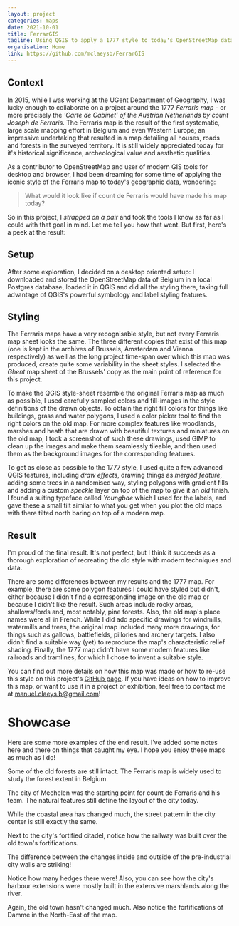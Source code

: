 ```yaml
---
layout: project
categories: maps
date: 2021-10-01
title: FerrarGIS
tagline: Using QGIS to apply a 1777 style to today's OpenStreetMap data.
organisation: Home
link: https://github.com/mclaeysb/FerrarGIS
---
```


<!-- before-effect-slider style -->
<style type="text/css">

    /*
    *
    * before-effect-slider.js | V 1.0
    *
    * Copyright (C) 2020 Amine Jafur
    *
    * https://github.com/aminejafur/before-effect-slider.js
    *
    */

    .before-effect-main-div { /* plugin main div */
        position: relative;
        overflow: hidden;
        width:100%;
        border-radius:5px;
    }

    .before-effect-main-div img { /* it's images */
        width: 100%;
        display:block;
        pointer-events: none;
        -webkit-user-select: none;
        -khtml-user-select: none;
        -moz-user-select: none;
        -o-user-select: none;
        user-select: none;
    }

    .before-effect-resizable-div { /* resizable div*/
        position: absolute;
        top:0;
        left: 0;
        overflow: hidden;
    }

    .before-effect-line { /* Tha seperator line */
        position:absolute; 
        left:50%;
        top:0;
        bottom:0;
        /*width:4px;*/
        margin-left:-2px;
        background: var(--LineColor);
        Cursor: var(--Cursor);
    }

    .before-effect-line:after {  /* Line middle button */
        text-align: center;
        position: absolute;
        color:var(--IconColor);
        top: var(--IconPosT);
        right: var(--IconPosR);
        width: 56px;
        height: 56px;
        margin: -28px 0 0 -28px;
        transition: all 0.2s;
        content:var(--icon);
        background-image: linear-gradient(180deg, var(--buttonG1) 0%, var(--buttonG2) 100%);
        border: 1px solid var(--ButtonBorder);
        background-size:56px;
        border-radius: var(--ButtonRaduis);
        font-size: var(--IconSize);
        line-height: 52px;
        box-sizing: border-box;
    }

    .before-effect-line:hover:after { /* let's scale button on hover! */
        transform: scale(1.03);
    }

    .dragging:hover:after { /* it's dragging !!! */
        transform: scale(1.03) translateY(2px);
    }


    .before-effect-button { /* slider buttons */
        position: absolute;
        bottom: 0;
        background: #121212;
        color: #fff;
        pointer-events: none;
        border-radius: .2rem;
        padding: 2px 10px;
        margin: 1rem;
        font-size: 1em;
        -webkit-user-select: none;
        -khtml-user-select: none;
        -moz-user-select: none;
        -o-user-select: none;
        user-select: none;
    }

    .before-effect-button-right { /* Tha before one! */
        right: 0;
    }

    .after-effect-button { /* Tha before one! */
        /*z-index: 9;*/
    }

    @media screen and (max-width: 1000px) { /* some responsive */
      .before-effect-line:after { 
        width: 28px; 
        height: 28px; 
        margin: -14px 0 0 -14px; 
        font-size: 12px; 
        line-height: 26px; 
      }
    }
</style>

<style>
    .compare {
        margin-bottom: 10px;
    }
</style>

## Context

In 2015, while I was working at the UGent Department of Geography, I was lucky enough to collaborate on a project around the 1777 *Ferraris map* - or more precisely the *'Carte de Cabinet' of the Austrian Netherlands by count Joseph de Ferraris*. The Ferraris map is the result of the first systematic, large scale mapping effort in Belgium and even Western Europe; an impressive undertaking that resulted in a map detailing all houses, roads and forests in the surveyed territory. It is still widely appreciated today for it's historical significance, archeological value and aesthetic qualities.

As a contributor to OpenStreetMap and user of modern GIS tools for desktop and browser, I had been dreaming for some time of applying the iconic style of the Ferraris map to today's geographic data, wondering: 

> What would it look like if count de Ferraris would have made his map today?

So in this project, I *strapped on a pair* and took the tools I know as far as I could with that goal in mind. Let me tell you how that went. But first, here's a peek at the result:

<div id="compare_ferrargis_gent_a5_landscape"></div>

## Setup

After some exploration, I decided on a desktop oriented setup: I downloaded and stored the OpenStreetMap data of Belgium in a local Postgres database, loaded it in QGIS and did all the styling there, taking full advantage of QGIS's powerful symbology and label styling features.

## Styling

The Ferraris maps have a very recognisable style, but not every Ferraris map sheet looks the same. The three different copies that exist of this map (one is kept in the archives of Brussels, Amsterdam and Vienna respectively) as well as the long project time-span over which this map was produced, create quite some variability in the sheet styles. I selected the *Ghent* map sheet of the Brussels' copy as the main point of reference for this project. 

To make the QGIS style-sheet resemble the original Ferraris map as much as possible, I used carefully sampled colors and fill-images in the style definitions of the drawn objects. To obtain the right fill colors for things like buildings, grass and water polygons, I used a color picker tool to find the right colors on the old map. For more complex features like woodlands, marshes and heath that are drawn with beautiful textures and miniatures on the old map, I took a screenshot of such these drawings, used GIMP to clean up the images and make them seamlessly tileable, and then used them as the background images for the corresponding features.

To get as close as possible to the 1777 style, I used quite a few advanced QGIS features, including *draw effects*, drawing things as *merged feature*, adding some trees in a randomised way, styling polygons with gradient fills and adding a custom *speckle* layer on top of the map to give it an *old* finish. I found a suiting typeface called *Youngbae* which I used for the labels, and gave these a small tilt similar to what you get when you plot the old maps with there tilted north baring on top of a modern map.

## Result

I'm proud of the final result. It's not perfect, but I think it succeeds as a thorough exploration of recreating the old style with modern techniques and data.

There are some differences between my results and the 1777 map. For example, there are some polygon features I could have styled but didn't, either because I didn't find a corresponding image on the old map or because I didn't like the result. Such areas include rocky areas, shallows/fords and, most notably, pine forests. Also, the old map's place names were all in French. While I did add specific drawings for windmills, watermills and trees, the original map included many more drawings, for things such as gallows, battlefields, pillories and archery targets. I also didn't find a suitable way (yet) to reproduce the map's characteristic relief shading. Finally, the 1777 map didn't have some modern features like railroads and tramlines, for which I chose to invent a suitable style.

You can find out more details on how this map was made or how to re-use this style on this project's [GitHub page]({{page.link}}). If you have ideas on how to improve this map, or want to use it in a project or exhibition, feel free to contact me at <a href="mailto:manuel.claeys.b@gmail.com" class="email">manuel.claeys.b@gmail.com</a>!

# Showcase

Here are some more examples of the end result. I've added some notes here and there on things that caught my eye. I hope you enjoy these maps as much as I do!

<div id="compare_ferrargis_munte_a5_landscape" class="compare"></div>

Some of the old forests are still intact. The Ferraris map is widely used to study the forest extent in Belgium.

<div id="compare_ferrargis_mechelen_a5_landscape" class="compare"></div>

The city of Mechelen was the starting point for count de Ferraris and his team. The natural features still define the layout of the city today.

<div id="compare_ferrargis_oostende_a5_landscape" class="compare"></div>

While the coastal area has changed much, the street pattern in the city center is still exactly the same.

<div id="compare_ferrargis_namur_a5_landscape" class="compare"></div>

Next to the city's fortified citadel, notice how the railway was built over the old town's fortifications.

<div id="compare_ferrargis_brussels_a1_portrait" class="compare"></div>

The difference between the changes inside and outside of the pre-industrial city walls are striking!

<div id="compare_ferrargis_antwerpen_a1_portrait" class="compare"></div>

Notice how many hedges there were! Also, you can see how the city's harbour extensions were mostly built in the extensive marshlands along the river.

<div id="compare_ferrargis_brugge_a1_portrait" class="compare"></div>

Again, the old town hasn't changed much. Also notice the fortifications of Damme in the North-East of the map.

<!-- before-effect-slider script -->
<script type="text/javascript">

    /*
    *
    * before-effect-slider.js | V 1.0
    *
    * Copyright (C) 2020 Amine Jafur
    *
    * https://github.com/aminejafur/before-effect-slider.js
    *
    */

    (function(root, factory){
        if(typeof define === 'function' && define.amd){
            define([], function(){
                return factory(root);
            });
        }else if(typeof exports === 'object'){
            module.exports = factory(root);
        }else{
            root.beforeEffectslider = factory(root);
        }
    })(typeof global !== 'undefined' ? global : typeof window !== 'undefined' ? window : this, function(root){

      // stay strict, stay clean!
      'use strict';
      
      // helpers
        const logError = message => console.log(`%c ${message} `, "color:red;font-weight:bold;");

        const createNode = element => document.createElement(element);
      
        const append = (parent, el) => parent.appendChild(el);
      
        const onMultiListener = (el, s, fn)  => {
          s.split(' ').forEach(e => el.addEventListener(e, fn, false));
        }
      
        const setAttributes = elem => {
            for (let i = 1; i < arguments.length; i+=2) {
                elem.setAttribute(arguments[i], arguments[i+1]);
            }
        }

      // feature test
      const supports = 'querySelectorAll' in document && 'addEventListener' in root;
      
      // our main function
      const beforeEffectslider = options => {

          // validate feature test
          if(!supports) return logError("beforeEffectslider is not supported on this browser");
          // validate passed data
          if(!!options && typeof options !== 'object') return logError("Option error, please check the documentation");
      
          // default params
          const defaults = {
            Selector: "#beforeEffectslider", // Element that the slider will be build in
            Vertical: false, // Vertical is false as default 
            BeforeImage: "https://raw.githubusercontent.com/aminejafur/before-effect-slider.js/master/img/before.jpg",  // Before Image
            BeforeAlt: "Before image",  // Before Image Alt
            AfterImage: "https://raw.githubusercontent.com/aminejafur/before-effect-slider.js/master/img/after.jpg", // After Image
            AftereAlt: "After image", // After Image Alt
            DragFrom:50, // Percent % of before Image
            MaxDrag: 0,  //Max drag from right or bottom if vertical
            MinDrag: 30, //Min drag from left or top if vertical
            DragIcon: '↔', //no html, only codes
            IconSize: '24', //Icon size
            IconColor:'#FFF', //Icon Color
            LineColor:'#282828', //Line size
            ButtonGradient:['#282828','#000000'], // Line Button gradient (keep same color for no gradient)
            ButtonBorder:'#000000', //Line Button Border Color
            ButtonRaduis:50, // Line Button Raduis
            Cursor:'ew-resize', // Cursor style on button hover, for more: https://developer.mozilla.org/fr/docs/Web/CSS/cursor
            Buttons:true, // Show before and after buttons ?
            ButtonsText:{ //After Before Buttons Texts
              before:'Before',
              after:'After'
            },
            Border:{ // Border properties
                    width:5, // 0 for no border
                    style:'solid',
                    color:'black'
                   },
            callbackBefore: () => {}, //Callback Before building slider
            callbackAfter: () => {} //Callback After building slider
          };
      
        // Merge user options with default ones
        if(!!options){
          if(!!options.Border){
            Object.assign(options.Border, Object.assign(defaults.Border, options.Border));
          }
          if(!!options.ButtonsText){
            Object.assign(options.ButtonsText, Object.assign(defaults.ButtonsText, options.ButtonsText));
          }
        } 

        Object.assign(defaults, options || {});

        //get mainElement
        const mainElement = document.querySelector(defaults.Selector);
        // store all elements for resize on windows Resize
        (root.beforeEffectsliderElements = root.beforeEffectsliderElements || []).push(mainElement);

        // does it exist?
        if(!!!mainElement){
            logError(`beforeEffectslider : Error cannot find ${defaults.Selector} element`);
            return false;
        }

        // elements
        let mainDiv = null , 
          beforeImage = null , 
          resizeDiv = null , 
          afterImage = null , 
          handler = null;

        //Classes
        let mainDivClass = '.before-effect-main-div',
            resizableDivClass = '.before-effect-resizable-div',
            lineClass = 'before-effect-line',
            pluginBeforeButton = 'before-effect-button',
            pluginLeftButton = 'after-effect-button',
            pluginRightButton = 'before-effect-button-right',
            dragginClass = 'dragging',
            resizingClass = 'resizable';

        // da work!
        const beforeEffect = {
              init: function() {
                      // call back before
                      defaults.callbackBefore();
                      /*
                      *
                      *   Create the UI
                      *
                      *
                      *   <div class="before-effect-main-div">
                      *   <img src="BeforeImage" alt="Before image">
                      *   <div class="before-effect-button before-effect-button-label">Before</div>
                      *       <div class="before-effect-resizable-div">
                      *       <div class="before-effect-button">After</div>
                      *          <img src="AfterImage" alt="After image">
                      *       </div>
                      *   <span class="before-effect-line"></span>
                      *   </div>
                      *
                      */
                      mainDiv = createNode("div");
                      mainDiv.classList.add('before-effect-main-div');
                      beforeImage = createNode("img");
                      beforeImage.src=defaults.BeforeImage;
                      beforeImage.alt=defaults.BeforeAlt;

                      // styling border
                      mainDiv.style.border = `${defaults.Border.width}px ${defaults.Border.style} ${defaults.Border.color} `;

                      append(mainDiv,beforeImage);

                      resizeDiv = createNode("div");
                      resizeDiv.classList.add('before-effect-resizable-div');

                      if(defaults.Buttons){

                      // After button and before buttons
                      let beforeButton = createNode("div");
                      beforeButton.classList.add(pluginBeforeButton);
                      beforeButton.classList.add(pluginRightButton);
                      beforeButton.innerHTML = defaults.ButtonsText.before

                      // appending to selected div
                      append(mainDiv,beforeButton); 
                      let afterButton = createNode("div");
                      afterButton.classList.add(pluginBeforeButton);
                      afterButton.classList.add(pluginLeftButton);
                      afterButton.innerHTML = defaults.ButtonsText.after

                      // appending buttons
                      append(resizeDiv,afterButton); 
                      } 

                      // is vertical ?
                      resizeDiv.style.width = defaults.Vertical ? '100%' : `${defaults.DragFrom}%`;
                      resizeDiv.style.height = defaults.Vertical ? `${defaults.DragFrom}%` : '100%';

                      afterImage = createNode("img");
                      afterImage.src=defaults.AfterImage;
                      afterImage.alt=defaults.AftereAlt;
                      append(resizeDiv,afterImage);
                      append(mainDiv,resizeDiv);
                    
                      handler = createNode("span");
                      handler.classList.add(lineClass);

                      // styling
                      handler.style.setProperty('--icon',`"${defaults.DragIcon}"`)
                      handler.style.setProperty('--LineColor',`${defaults.LineColor}`)
                      handler.style.setProperty('--buttonG1',`${defaults.ButtonGradient[0]}`)
                      handler.style.setProperty('--buttonG2',`${defaults.ButtonGradient[1]}`)
                      handler.style.setProperty('--ButtonBorder',`${defaults.ButtonBorder}`)
                      handler.style.setProperty('--ButtonRaduis',`${defaults.ButtonRaduis}%`)
                      handler.style.setProperty('--IconSize',`${defaults.IconSize}px`)
                      handler.style.setProperty('--IconColor',`${defaults.IconColor}`)
                      handler.style.setProperty('--Cursor',`${defaults.Cursor}`)
                      
                      // is vertical ?
                      handler.style.top = defaults.Vertical ? `${defaults.DragFrom}%` : '0';
                      handler.style.left = defaults.Vertical ? '0' : `${defaults.DragFrom}%`;
                      handler.style.width = defaults.Vertical ? '100%' : '4px';
                      handler.style.height = defaults.Vertical ? '4px' : '100%';
                      handler.style.setProperty('--IconPosT',defaults.Vertical ? '0' : '50%')
                      handler.style.setProperty('--IconPosR',defaults.Vertical ? '50%' : '-27')

                      append(mainDiv,handler);
                    
                      // appending to selected div
                      append(mainElement,mainDiv);

                      //adjust width
                      this.adjustwidth();



                      //On resize function, fix focus on last only
                      window.onresize = function(){
                        this.adjustwidth()
                      }.bind(this)

                      // call back after
                      defaults.callbackAfter();

                      // call draggingStarted on drag events
                      this.draggingStarted(handler, resizeDiv, mainDiv);
              },
              adjustwidth: function() {
                    [...beforeEffectsliderElements].forEach(el => {
                      mainDiv = el.querySelector(mainDivClass);
                      // Adjust the slider
                      let width = mainDiv.getBoundingClientRect().width+'px';

                      mainDiv.querySelector(resizableDivClass).querySelector('img').style.width = width;
                      mainDiv.querySelector('img').style.width = width;
                    })
              },
              draggingStarted: function(dragdHandler, resizableImage, parentNode) {
                  
                  // Initialize the dragging event on mousedown.
                  onMultiListener(dragdHandler, 'mousedown touchstart', e => {
              
                    dragdHandler.classList.add(dragginClass);
                    resizableImage.classList.add(resizingClass);
                    
                    // Check if its a mouse or touch event and get starting cursor position
                    let CursorStartPos = defaults.Vertical 
                          ? (e.pageY) 
                            ? e.pageY 
                            : e.originalEvent.touches[0].pageY 
                          : (e.pageX) 
                            ? e.pageX 
                            : e.originalEvent.touches[0].pageX;

                    // Get positions
                    let parentNodeBorder = parseInt(parentNode.style.borderWidth.replace(/px|%|/g,  (x) => '')),
                        dragOffset_h_w = defaults.Vertical ? dragdHandler.offsetHeight : dragdHandler.offsetWidth,
                        dragOffset_t_l = defaults.Vertical ? dragdHandler.offsetTop : dragdHandler.offsetLeft,
                        calcPos = dragOffset_t_l + dragOffset_h_w + parentNodeBorder - CursorStartPos,
                        parentNodeOffset = defaults.Vertical ? parentNode.offsetHeight : parentNode.offsetWidth;

                    // Set limits
                    let minDrag = defaults.MinDrag;
                    let MaxDrag = parentNodeOffset - dragOffset_h_w - defaults.MaxDrag;
                    
                    // Dragging distance on mousemove.
                    onMultiListener(parentNode, 'mousemove touchmove', e => {

                      // Check if its a mouse or touch event and get current cursor position
                      let cursorCurrentPos = defaults.Vertical 
                          ? (e.pageY) 
                            ? e.pageY 
                            : e.originalEvent.touches[0].pageY 
                          : (e.pageX) 
                            ? e.pageX 
                            : e.originalEvent.touches[0].pageX;
                
                      let leftOrTopValue = cursorCurrentPos + calcPos - dragOffset_h_w;
                      
                      // Prevent going off limits
                      if ( leftOrTopValue < minDrag) {
                        leftOrTopValue = minDrag;
                      } else if (leftOrTopValue > MaxDrag) {
                        leftOrTopValue = MaxDrag;
                      }
                      
                      // handle's value to divs width.
                      let currentDragPosition = (leftOrTopValue + dragOffset_h_w/2)*100/parentNodeOffset+'%';

                      // Changing to new values
                      if(!!document.querySelector(`.${dragginClass}`)){ 
                        if(defaults.Vertical){
                          document.querySelector(`.${dragginClass}`).style.top = currentDragPosition;
                          resizableImage.style.height = currentDragPosition;
                        }else{
                          document.querySelector(`.${dragginClass}`).style.left = currentDragPosition;
                          resizableImage.style.width = currentDragPosition;
                        }
                    }
                
                    });
              
                    onMultiListener(parentNode, 'mouseup touchend touchcancel', e => {
                      dragdHandler.classList.remove(dragginClass);
                      resizableImage.classList.remove(resizingClass);
                    });
      
                    e.preventDefault();
                  });
                    onMultiListener(root, 'mouseup', e => {
                      dragdHandler.classList.remove(dragginClass);
                      resizableImage.classList.remove(resizingClass);
                    });
              },
        }

        // call init
        return beforeEffect.init();
        }

        return beforeEffectslider;

    }); // End
</script>

<!-- before-effect-slider div specifications -->
<script type="text/javascript">

    var pictureList = [
        {'name': 'gent_a5_landscape', 'city': 'Gent'},
        {'name': 'munte_a5_landscape', 'city': 'Munte'},
        {'name': 'mechelen_a5_landscape', 'city': 'Mechelen'},
        {'name': 'oostende_a5_landscape', 'city': 'Oostende'},
        {'name': 'namur_a5_landscape', 'city': 'Namur'},
        {'name': 'brussels_a1_portrait', 'city': 'Brussels'},
        {'name': 'antwerpen_a1_portrait', 'city': 'Antwerpen'},
        {'name': 'brugge_a1_portrait', 'city': 'Brugge'}
    ]

    for (const picture of pictureList) { 
        beforeEffectslider({
            Selector: "#compare_ferrargis_" + picture.name, // Element that the slider will be build in
            BeforeImage: "/img/compare_ferrargis_" + picture.name + "_1777.png", // Before Image
            BeforeAlt: "Ferraris 1777", // Before Image Alt
            AfterImage: "/img/compare_ferrargis_" + picture.name + "_ferrargis.png", // After Image
            AftereAlt: "FerrarGIS", // After Image Alt
            DragFrom: 50, // Percent % of before Image
            IconSize: 20, //Icon size
            IconColor: 'white', //Icon Color
            LineColor: 'black', //Line Color
            ButtonBorder: 'black', //Line Button Border Color
            ButtonRaduis: 5, // Line Button Raduis
            Cursor: 'grab', // Cursor style on button hover, for more: https://developer.mozilla.org/fr/docs/Web/CSS/cursor
            Buttons: true, // Show before and after buttons ?
            ButtonsText: { //After Before Buttons Texts
                before: picture.city + " (Ferraris 1777)",
                after: picture.city + " (FerrarGIS)"
            },
            Border: { // Border properties
                color: 'black',
                width: 1, // 0 for no border
                style: 'solid'
            }
        });
    }
</script>